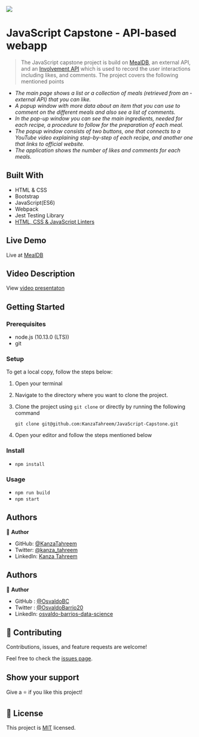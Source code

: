 ![](https://img.shields.io/badge/Microverse-blueviolet)

# JavaScript Capstone - API-based webapp

> The JavaScript capstone project is build on [MealDB](www.themealdb.com/api/json/v1/1/filter.php?c=Seafood), an external API, and an [Involvement API](https://www.notion.so/Involvement-API-869e60b5ad104603aa6db59e08150270) which is used to record the user interactions including likes, and comments. The project covers the following mentioned points

- _The main page shows a list or a collection of meals (retrieved from an ­external API) that you can like._
- _A popup window with more data about an item that you can use to comment on the different meals and also see a list of comments._
- _In the pop-up window you can see the main ingredients, needed for each recipe, a procedure to follow for the preparation of each meal._
- _The popup window consists of two buttons, one that connects to a YouTube video explaining step-by-step of each recipe, and another one that links to official website._
- _The application shows the number of likes and comments for each meals._
  ­

## Built With

- HTML & CSS
- Bootstrap
- JavaScript(ES6)
- Webpack
- Jest Testing Library
- [HTML, CSS & JavaScript Linters](https://github.com/microverseinc/linters-config/tree/master/html-css-js)

## Live Demo

Live at [MealDB](https://kanzatahreem.github.io/JavaScript-Capstone/)

## Video Description

View [video presentaton](https://drive.google.com/file/d/15EJIl7FRh6fjecDbtRE1uvWspvTicPxb/view?usp=sharing)

## Getting Started

### Prerequisites

- node.js (10.13.0 (LTS))
- git

### Setup

To get a local copy, follow the steps below:

1. Open your terminal
2. Navigate to the directory where you want to clone the project.
3. Clone the project using `git clone` or directly by running the following command

   `git clone git@github.com:KanzaTahreem/JavaScript-Capstone.git`

4. Open your editor and follow the steps mentioned below

### Install

- `npm install`

### Usage

- `npm run build`
- `npm start`

## Authors

👤 **Author**

- GitHub: [@KanzaTahreem](https://github.com/KanzaTahreem)
- Twitter: [@kanza_tahreem](https://twitter.com/kanza_tahreem)
- LinkedIn: [Kanza Tahreem](https://www.linkedin.com/in/kanza-tahreem/)

## Authors

👤 **Author**

- GitHub : [@OsvaldoBC](https://github.com/OsvaldoBC)
- Twitter : [@OsvaldoBarrio20](https://twitter.com/OsvaldoBarrio20)
- LinkedIn: [osvaldo-barrios-data-science](https://linkedin.com/inosvaldo-barrios-data-science)

## 🤝 Contributing

Contributions, issues, and feature requests are welcome!

Feel free to check the [issues page](https://github.com/KanzaTahreem/Leaderboard/issues).

## Show your support

Give a ⭐️ if you like this project!

## 📝 License

This project is [MIT](./LICENSE) licensed.
